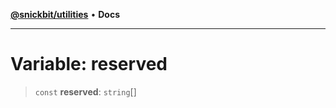 [**@snickbit/utilities**](../README.md) • **Docs**

***

# Variable: reserved

> `const` **reserved**: `string`[]

